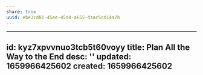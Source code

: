```yaml
---
share: true
uuid: ebe3cd81-45ee-45d4-a655-daac5cd14a2b
---
```

---
id: kyz7xpvvnuo3tcb5t60voyy
title: Plan All the Way to the End
desc: ''
updated: 1659966425602
created: 1659966425602
---


